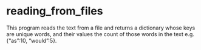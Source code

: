 # reading_from_files
This program reads the text from a file and returns a dictionary whose keys are unique words, and their values the count of those words in the text e.g. {“as”:10, “would”:5}.

